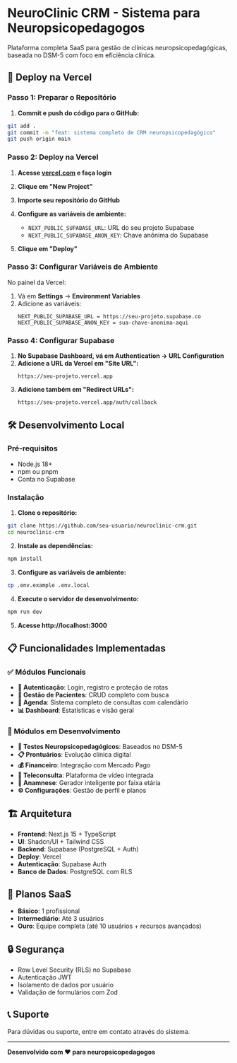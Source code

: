 # NeuroClinic CRM - Sistema para Neuropsicopedagogos

Plataforma completa SaaS para gestão de clínicas neuropsicopedagógicas, baseada no DSM-5 com foco em eficiência clínica.

## 🚀 Deploy na Vercel

### Passo 1: Preparar o Repositório

1. **Commit e push do código para o GitHub:**
```bash
git add .
git commit -m "feat: sistema completo de CRM neuropsicopedagógico"
git push origin main
```

### Passo 2: Deploy na Vercel

1. **Acesse [vercel.com](https://vercel.com) e faça login**

2. **Clique em "New Project"**

3. **Importe seu repositório do GitHub**

4. **Configure as variáveis de ambiente:**
   - `NEXT_PUBLIC_SUPABASE_URL`: URL do seu projeto Supabase
   - `NEXT_PUBLIC_SUPABASE_ANON_KEY`: Chave anônima do Supabase

5. **Clique em "Deploy"**

### Passo 3: Configurar Variáveis de Ambiente

No painel da Vercel:
1. Vá em **Settings** → **Environment Variables**
2. Adicione as variáveis:
   ```
   NEXT_PUBLIC_SUPABASE_URL = https://seu-projeto.supabase.co
   NEXT_PUBLIC_SUPABASE_ANON_KEY = sua-chave-anonima-aqui
   ```

### Passo 4: Configurar Supabase

1. **No Supabase Dashboard, vá em Authentication → URL Configuration**
2. **Adicione a URL da Vercel em "Site URL":**
   ```
   https://seu-projeto.vercel.app
   ```
3. **Adicione também em "Redirect URLs":**
   ```
   https://seu-projeto.vercel.app/auth/callback
   ```

## 🛠️ Desenvolvimento Local

### Pré-requisitos

- Node.js 18+
- npm ou pnpm
- Conta no Supabase

### Instalação

1. **Clone o repositório:**
```bash
git clone https://github.com/seu-usuario/neuroclinic-crm.git
cd neuroclinic-crm
```

2. **Instale as dependências:**
```bash
npm install
```

3. **Configure as variáveis de ambiente:**
```bash
cp .env.example .env.local
```

4. **Execute o servidor de desenvolvimento:**
```bash
npm run dev
```

5. **Acesse http://localhost:3000**

## 📋 Funcionalidades Implementadas

### ✅ Módulos Funcionais

- **🔐 Autenticação**: Login, registro e proteção de rotas
- **👥 Gestão de Pacientes**: CRUD completo com busca
- **📅 Agenda**: Sistema completo de consultas com calendário
- **📊 Dashboard**: Estatísticas e visão geral

### 🚧 Módulos em Desenvolvimento

- **🧪 Testes Neuropsicopedagógicos**: Baseados no DSM-5
- **📋 Prontuários**: Evolução clínica digital
- **💰 Financeiro**: Integração com Mercado Pago
- **🎥 Teleconsulta**: Plataforma de vídeo integrada
- **📝 Anamnese**: Gerador inteligente por faixa etária
- **⚙️ Configurações**: Gestão de perfil e planos

## 🏗️ Arquitetura

- **Frontend**: Next.js 15 + TypeScript
- **UI**: Shadcn/UI + Tailwind CSS
- **Backend**: Supabase (PostgreSQL + Auth)
- **Deploy**: Vercel
- **Autenticação**: Supabase Auth
- **Banco de Dados**: PostgreSQL com RLS

## 📱 Planos SaaS

- **Básico**: 1 profissional
- **Intermediário**: Até 3 usuários
- **Ouro**: Equipe completa (até 10 usuários + recursos avançados)

## 🔒 Segurança

- Row Level Security (RLS) no Supabase
- Autenticação JWT
- Isolamento de dados por usuário
- Validação de formulários com Zod

## 📞 Suporte

Para dúvidas ou suporte, entre em contato através do sistema.

---

**Desenvolvido com ❤️ para neuropsicopedagogos**